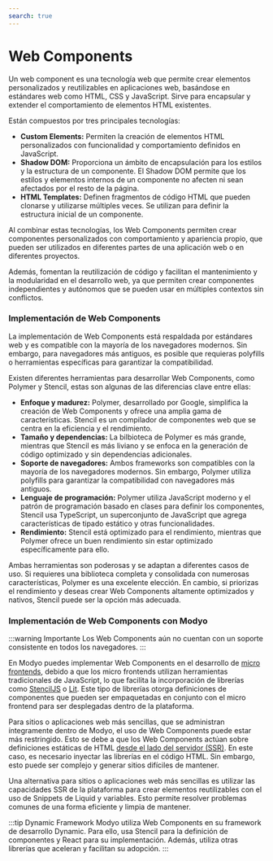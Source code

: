```yaml
---
search: true
---
```


# Web Components

Un web component es una tecnología web que permite crear elementos personalizados y reutilizables en aplicaciones web, basándose en estándares web como HTML, CSS y JavaScript. Sirve para encapsular y extender el comportamiento de elementos HTML existentes.

Están compuestos por tres principales tecnologías:

- **Custom Elements:** Permiten la creación de elementos HTML personalizados con funcionalidad y comportamiento definidos en JavaScript.
- **Shadow DOM:** Proporciona un ámbito de encapsulación para los estilos y la estructura de un componente. El Shadow DOM permite que los estilos y elementos internos de un componente no afecten ni sean afectados por el resto de la página.
- **HTML Templates:** Definen fragmentos de código HTML que pueden clonarse y utilizarse múltiples veces. Se utilizan para definir la estructura inicial de un componente.

Al combinar estas tecnologías, los Web Components permiten crear componentes personalizados con comportamiento y apariencia propio, que pueden ser utilizados en diferentes partes de una aplicación web o en diferentes proyectos.

Además, fomentan la reutilización de código y facilitan el mantenimiento y la modularidad en el desarrollo web, ya que permiten crear componentes independientes y autónomos que se pueden usar en múltiples contextos sin conflictos.

### Implementación de Web Components

La implementación de Web Components está respaldada por estándares web y es compatible con la mayoría de los navegadores modernos. Sin embargo, para navegadores más antiguos, es posible que requieras polyfills o herramientas específicas para garantizar la compatibilidad.

Existen diferentes herramientas para desarrollar Web Components, como Polymer y Stencil, estas son algunas de las diferencias clave entre ellas:

- **Enfoque y madurez:** Polymer, desarrollado por Google, simplifica la creación de Web Components y ofrece una amplia gama de características. Stencil es un compilador de componentes web que se centra en la eficiencia y el rendimiento.
- **Tamaño y dependencias:** La bilbioteca de Polymer es más grande, mientras que Stencil es más liviano y se enfoca en la generación de código optimizado y sin dependencias adicionales.
- **Soporte de navegadores:** Ambos frameworks son compatibles con la mayoría de los navegadores modernos. Sin embargo, Polymer utiliza polyfills para garantizar la compatibilidad con navegadores más antiguos.
- **Lenguaje de programación:** Polymer utiliza JavaScript moderno y el patrón de programación basado en clases para definir los componentes, Stencil usa TypeScript, un superconjunto de JavaScript que agrega características de tipado estático y otras funcionalidades.
- **Rendimiento:** Stencil está optimizado para el rendimiento, mientras que Polymer ofrece un buen rendimiento sin estar optimizado específicamente para ello.

Ambas herramientas son poderosas y se adaptan a diferentes casos de uso. Si requieres una biblioteca completa y consolidada con numerosas características, Polymer es una excelente elección. En cambio, si priorizas el rendimiento y deseas crear Web Components altamente optimizados y nativos, Stencil puede ser la opción más adecuada.

### Implementación de Web Components con Modyo
:::warning Importante
Los Web Components aún no cuentan con un soporte consistente en todos los navegadores.
:::

En Modyo puedes implementar Web Components en el desarrollo de [micro frontends](/es/architecture/patterns/micro-frontend), debido a que los micro frontends utilizan herramientas tradicionales de JavaScript, lo que facilita la incorporación de librerías como [StencilJS](https://stenciljs.com) o [Lit](https://lit.dev). Este tipo de librerías otorga definiciones de componentes que pueden ser empaquetadas en conjunto con el micro frontend para ser desplegadas dentro de la plataforma.

Para sitios o aplicaciones web más sencillas, que se administran íntegramente dentro de Modyo, el uso de Web Components puede estar más restringido. Esto se debe a que los Web Components actúan sobre definiciones estáticas de HTML [desde el lado del servidor (SSR)](/es/architecture/patterns/ssr). En este caso, es necesario inyectar las librerías en el código HTML. Sin embargo, esto puede ser complejo y generar sitios difíciles de mantener.

Una alternativa para sitios o aplicaciones web más sencillas es utilizar las capacidades SSR de la plataforma para crear elementos reutilizables con el uso de Snippets de Liquid y variables. Esto permite resolver problemas comunes de una forma eficiente y limpia de mantener.

:::tip Dynamic Framework
Modyo utiliza Web Components en su framework de desarrollo Dynamic. Para ello, usa Stencil para la definición de componentes y React para su implementación. Además, utiliza otras librerías que aceleran y facilitan su adopción.
:::

